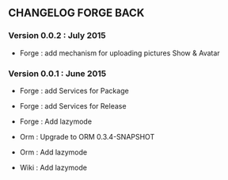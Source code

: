## CHANGELOG FORGE BACK

### Version 0.0.2 : July 2015

* Forge : add mechanism for uploading pictures Show & Avatar


### Version 0.0.1 : June 2015

* Forge : add Services for Package
* Forge : add Services for Release
* Forge : Add lazymode

* Orm : Upgrade to ORM 0.3.4-SNAPSHOT
* Orm : Add lazymode

* Wiki : Add lazymode
